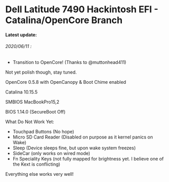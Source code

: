 # Dell Latitude 7490 Hackintosh EFI - Catalina/OpenCore Branch

#### Latest update:

###### 2020/06/11 : 
* Transition to OpenCore! (Thanks to @muttonhead411)

Not yet polish though, stay tuned.

OpenCore 0.5.8 with OpenCanopy & Boot Chime enabled

Catalina 10.15.5 

SMBIOS MacBookPro15,2

BIOS 1.14.0 (SecureBoot Off)

What Do Not Work Yet: 
- Touchpad Buttons (No hope)
- Micro SD Card Reader (Disabled on purpose as it kernel panics on Wake)
- Sleep (Device sleeps fine, but upon wake system freezes)
- SideCar (only works on wired mode)
- Fn Speciality Keys (not fully mapped for brightness yet. I believe one of the Kext is conflicting)

Everything else works very well!
